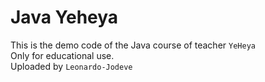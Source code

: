 Java Yeheya
====
This is the demo code of the Java course of teacher `YeHeya`<br>
Only for educational use.<br>
Uploaded by `Leonardo-Jodeve`
